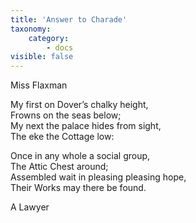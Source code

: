 ```yaml
---
title: 'Answer to Charade'
taxonomy:
    category:
        - docs
visible: false
---
```


<div class="author">Miss Flaxman</div>

My first on Dover’s chalky height,  
Frowns on the seas below;  
My next the palace hides from sight,  
The <span data-tippy="Shepherd’s" class="green">eke the</span> Cottage low: 

Once in any whole a social group,  
<span data-tippy="Assemble here" class="green">The Attic Chest</span> around;  
<span data-tippy="Each silent" class="green">Assembled</span> wait in <span data-tippy="anxious" class="green">pleasing</span> pleasing hope,  
Their Works may there be found.

A Lawyer